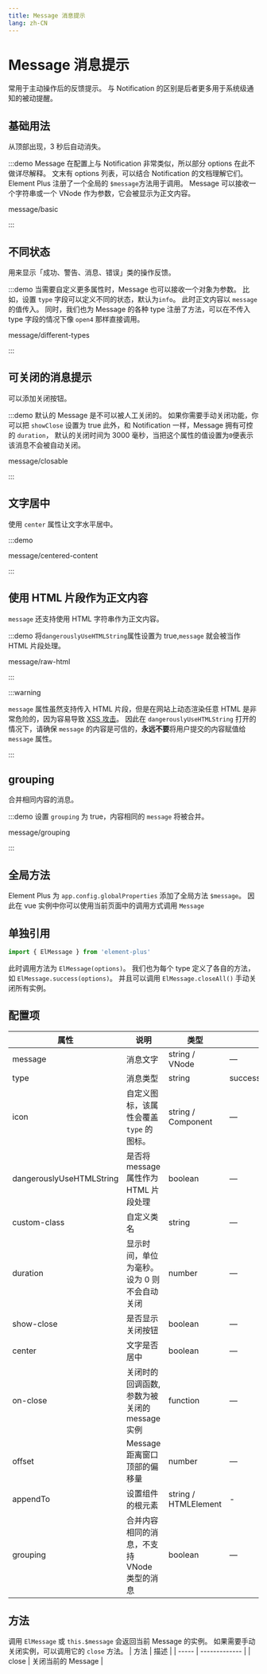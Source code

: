```yaml
---
title: Message 消息提示
lang: zh-CN
---
```


# Message 消息提示

常用于主动操作后的反馈提示。 与 Notification 的区别是后者更多用于系统级通知的被动提醒。

## 基础用法

从顶部出现，3 秒后自动消失。

:::demo Message 在配置上与 Notification 非常类似，所以部分 options 在此不做详尽解释。 文末有 options 列表，可以结合 Notification 的文档理解它们。 Element Plus 注册了一个全局的 `$message`方法用于调用。 Message 可以接收一个字符串或一个 VNode 作为参数，它会被显示为正文内容。

message/basic

:::

## 不同状态

用来显示「成功、警告、消息、错误」类的操作反馈。

:::demo 当需要自定义更多属性时，Message 也可以接收一个对象为参数。 比如，设置 `type` 字段可以定义不同的状态，默认为`info`。 此时正文内容以 `message` 的值传入。 同时，我们也为 Message 的各种 type 注册了方法，可以在不传入 type 字段的情况下像 `open4` 那样直接调用。

message/different-types

:::

## 可关闭的消息提示

可以添加关闭按钮。

:::demo 默认的 Message 是不可以被人工关闭的。 如果你需要手动关闭功能，你可以把 `showClose` 设置为 true 此外，和 Notification 一样，Message 拥有可控的 `duration`， 默认的关闭时间为 3000 毫秒，当把这个属性的值设置为`0`便表示该消息不会被自动关闭。

message/closable

:::

## 文字居中

使用 `center` 属性让文字水平居中。

:::demo

message/centered-content

:::

## 使用 HTML 片段作为正文内容

`message` 还支持使用 HTML 字符串作为正文内容。

:::demo 将`dangerouslyUseHTMLString`属性设置为 true,`message` 就会被当作 HTML 片段处理。

message/raw-html

:::

:::warning

`message` 属性虽然支持传入 HTML 片段，但是在网站上动态渲染任意 HTML 是非常危险的，因为容易导致 [XSS 攻击](https://en.wikipedia.org/wiki/Cross-site_scripting)。 因此在 `dangerouslyUseHTMLString` 打开的情况下，请确保 `message` 的内容是可信的，**永远不要**将用户提交的内容赋值给 `message` 属性。

:::

## grouping

合并相同内容的消息。

:::demo 设置 `grouping` 为 true，内容相同的 `message` 将被合并。

message/grouping

:::

## 全局方法

Element Plus 为 `app.config.globalProperties` 添加了全局方法 `$message`。 因此在 vue 实例中你可以使用当前页面中的调用方式调用 `Message`

## 单独引用

```ts
import { ElMessage } from 'element-plus'
```

此时调用方法为 `ElMessage(options)`。 我们也为每个 type 定义了各自的方法，如 `ElMessage.success(options)`。 并且可以调用 `ElMessage.closeAll()` 手动关闭所有实例。

## 配置项

| 属性                     | 说明                                          | 类型                 | 可选值                     | 默认值        |
| ------------------------ | --------------------------------------------- | -------------------- | -------------------------- | ------------- |
| message                  | 消息文字                                      | string / VNode       | —                          | —             |
| type                     | 消息类型                                      | string               | success/warning/info/error | info          |
| icon                     | 自定义图标，该属性会覆盖 `type` 的图标。      | string / Component   | —                          | —             |
| dangerouslyUseHTMLString | 是否将 message 属性作为 HTML 片段处理         | boolean              | —                          | false         |
| custom-class             | 自定义类名                                    | string               | —                          | —             |
| duration                 | 显示时间，单位为毫秒。 设为 0 则不会自动关闭  | number               | —                          | 3000          |
| show-close               | 是否显示关闭按钮                              | boolean              | —                          | false         |
| center                   | 文字是否居中                                  | boolean              | —                          | false         |
| on-close                 | 关闭时的回调函数, 参数为被关闭的 message 实例 | function             | —                          | —             |
| offset                   | Message 距离窗口顶部的偏移量                  | number               | —                          | 20            |
| appendTo                 | 设置组件的根元素                              | string / HTMLElement | -                          | document.body |
| grouping                 | 合并内容相同的消息，不支持 VNode 类型的消息   | boolean              | —                          | false         |

## 方法

调用 `ElMessage` 或 `this.$message` 会返回当前 Message 的实例。 如果需要手动关闭实例，可以调用它的 `close` 方法。
| 方法 | 描述 |
| ----- | ------------- |
| close | 关闭当前的 Message |
